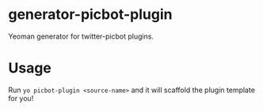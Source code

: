 # generator-picbot-plugin

Yeoman generator for twitter-picbot plugins.

# Usage

Run `yo picbot-plugin <source-name>` and it will scaffold the plugin template for you!
